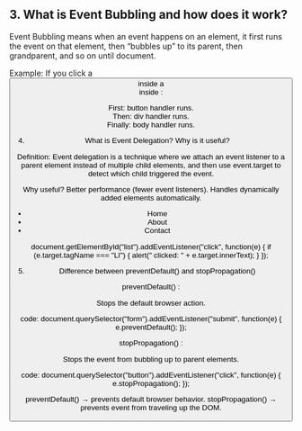 ## 3. What is Event Bubbling and how does it work?

Event Bubbling means when an event happens on an element, it first runs the event on that element, then “bubbles up” to its parent, then grandparent, and so on until document.

Example: If you click a <button> inside a <div> inside <body>:

First: button handler runs.<br>
Then: div handler runs.<br>
Finally: body handler runs.<br>




4. What is Event Delegation? Why is it useful?

Definition: 
Event delegation is a technique where we attach an event listener to a parent element instead of multiple child elements, and then use event.target to detect which child triggered the event.

Why useful?
Better performance (fewer event listeners).
Handles dynamically added elements automatically.

<ul id="menu">
  <li>Home</li>
  <li>About</li>
  <li>Contact</li>
</ul>



document.getElementById("list").addEventListener("click", function(e) {
  if (e.target.tagName === "LI") {
    alert(" clicked: " + e.target.innerText);
  }
});








5. Difference between preventDefault() and stopPropagation()

 preventDefault() : 

 Stops the default browser action.

 code:
 document.querySelector("form").addEventListener("submit", function(e) {
  e.preventDefault(); 
 });

 stopPropagation() :

 Stops the event from bubbling up to parent elements.

 code:
 document.querySelector("button").addEventListener("click", function(e) {
  e.stopPropagation(); 
 });

 preventDefault() → prevents default browser behavior.
 stopPropagation() → prevents event from traveling up the DOM.
